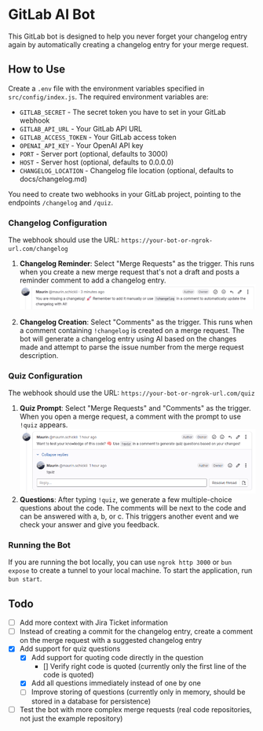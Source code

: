# GitLab AI Bot

This GitLab bot is designed to help you never forget your changelog entry again by automatically creating a changelog entry for your merge request.

## How to Use

Create a `.env` file with the environment variables specified in `src/config/index.js`. The required environment variables are:

- `GITLAB_SECRET` - The secret token you have to set in your GitLab webhook
- `GITLAB_API_URL` - Your GitLab API URL
- `GITLAB_ACCESS_TOKEN` - Your GitLab access token
- `OPENAI_API_KEY` - Your OpenAI API key
- `PORT` - Server port (optional, defaults to 3000)
- `HOST` - Server host (optional, defaults to 0.0.0.0)
- `CHANGELOG_LOCATION` - Changelog file location (optional, defaults to docs/changelog.md)

You need to create two webhooks in your GitLab project, pointing to the endpoints `/changelog` and `/quiz`.

### Changelog Configuration

The webhook should use the URL: `https://your-bot-or-ngrok-url.com/changelog`

1. **Changelog Reminder**: Select "Merge Requests" as the trigger. This runs when you create a new merge request that's not a draft and posts a reminder comment to add a changelog entry.
   ![reminder comment](assets/image.png)

2. **Changelog Creation**: Select "Comments" as the trigger. This runs when a comment containing `!changelog` is created on a merge request. The bot will generate a changelog entry using AI based on the changes made and attempt to parse the issue number from the merge request description.

### Quiz Configuration

The webhook should use the URL: `https://your-bot-or-ngrok-url.com/quiz`

1. **Quiz Prompt**: Select "Merge Requests" and "Comments" as the trigger. When you open a merge request, a comment with the prompt to use `!quiz` appears.
   ![quiz prompt](assets/quizprompt.png)
2. **Questions**: After typing `!quiz`, we generate a few multiple-choice questions about the code. The comments will be next to the code and can be answered with a, b, or c. This triggers another event and we check your answer and give you feedback.

### Running the Bot

If you are running the bot locally, you can use `ngrok http 3000` or `bun expose` to create a tunnel to your local machine. To start the application, run `bun start`.

## Todo

- [ ] Add more context with Jira Ticket information
- [ ] Instead of creating a commit for the changelog entry, create a comment on the merge request with a suggested changelog entry
- [x] Add support for quiz questions
  - [x] Add support for quoting code directly in the question
    - [] Verify right code is quoted (currently only the first line of the code is quoted)
  - [x] Add all questions immediately instead of one by one
  - [ ] Improve storing of questions (currently only in memory, should be stored in a database for persistence)
- [ ] Test the bot with more complex merge requests (real code repositories, not just the example repository)
